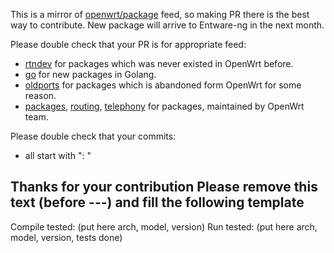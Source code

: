 This is a mirror of [openwrt/package](https://github.com/openwrt/packages) feed, so making PR there is the best way to contribute. New package will arrive to Entware-ng in the next month.

Please double check that your PR is for appropriate feed:
- [rtndev](https://github.com/Entware/rtndev) for packages which was never existed in OpenWrt before.
- [go](https://github.com/Entware/entware-go) for new packages in Golang.
- [oldports](https://github.com/Entware/entware-oldpackages-ports) for packages which is abandoned form OpenWrt for some reason.
- [packages](https://github.com/Entware/entware-packages), [routing](https://github.com/Entware/entware-routing), [telephony](https://github.com/Entware/entware-telephony) for packages, maintained by OpenWrt team.

Please double check that your commits:
- all start with "<package name>: "

Thanks for your contribution
Please remove this text (before ---) and fill the following template
-------------------------------

Compile tested: (put here arch, model, version)
Run tested: (put here arch, model, version, tests done)
